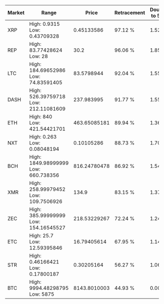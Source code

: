 | Market | Range | Price| Retracement | Doubles to 50% |
| --- | --- | --- | --- | --- |
| XRP | High: 0.9315<br />Low: 0.43709328 | 0.45133586 | 97.12 % | 1.52 |
| REP | High: 83.77428624<br />Low: 28 | 30.2 | 96.06 % | 1.85 |
| LTC | High: 184.69652986<br />Low: 74.83591405 | 83.5798944 | 92.04 % | 1.55 |
| DASH | High: 526.39759718<br />Low: 212.11081609 | 237.983995 | 91.77 % | 1.55 |
| ETH | High: 840<br />Low: 421.54421701 | 463.65085181 | 89.94 % | 1.36 |
| NXT | High: 0.263<br />Low: 0.08048194 | 0.10105286 | 88.73 % | 1.70 |
| BCH | High: 1849.98999999<br />Low: 660.738356 | 816.24780478 | 86.92 % | 1.54 |
| XMR | High: 258.99979452<br />Low: 109.7506926 | 134.9 | 83.15 % | 1.37 |
| ZEC | High: 385.99999999<br />Low: 154.16545527 | 218.53229267 | 72.24 % | 1.24 |
| ETC | High: 25.7<br />Low: 12.59395846 | 16.79405614 | 67.95 % | 1.14 |
| STR | High: 0.46166421<br />Low: 0.17800187 | 0.30205164 | 56.27 % | 1.06 |
| BTC | High: 9994.48298795<br />Low: 5875 | 8143.8010003 | 44.93 % | 0.00 |
